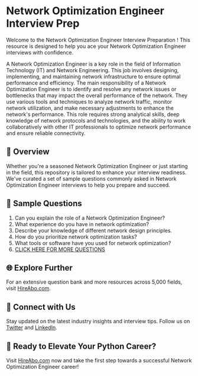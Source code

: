 # Network Optimization Engineer Interview Prep

Welcome to the Network Optimization Engineer Interview Preparation ! This resource is designed to help you ace your Network Optimization Engineer interviews with confidence.

A Network Optimization Engineer is a key role in the field of Information Technology (IT) and Network Engineering. This job involves designing, implementing, and maintaining network infrastructure to ensure optimal performance and efficiency. The main responsibility of a Network Optimization Engineer is to identify and resolve any network issues or bottlenecks that may impact the overall performance of the network. They use various tools and techniques to analyze network traffic, monitor network utilization, and make necessary adjustments to enhance the network's performance. This role requires strong analytical skills, deep knowledge of network protocols and technologies, and the ability to work collaboratively with other IT professionals to optimize network performance and ensure reliable connectivity.

## 🚀 Overview

Whether you're a seasoned Network Optimization Engineer or just starting in the field, this repository is tailored to enhance your interview readiness. We've curated a set of sample questions commonly asked in Network Optimization Engineer interviews to help you prepare and succeed.

## 📝 Sample Questions

1. Can you explain the role of a Network Optimization Engineer?
2. What experience do you have in network optimization?
3. Describe your knowledge of different network design principles.
4. How do you prioritize network optimization tasks?
5. What tools or software have you used for network optimization?
6. [CLICK HERE FOR MORE QUESTIONS](https://hireabo.com/job/0_1_33/Network%20Optimization%20Engineer)

## 🌐 Explore Further

For an extensive question bank and more resources across 5,000 fields, visit [HireAbo.com](https://www.hireabo.com).

## 📱 Connect with Us

Stay updated on the latest industry insights and interview tips. Follow us on [Twitter](https://twitter.com/hireabo) and [LinkedIn](https://www.linkedin.com/in/hire-abo-3609972a8/).

## 🚀 Ready to Elevate Your Python Career?

Visit [HireAbo.com](https://www.hireabo.com) now and take the first step towards a successful Network Optimization Engineer career!